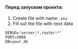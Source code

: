#### Перед запуском проекта:

1. Create file with name `.env`
2. Fill out the file with next data

```
DEBUG='server:*,router:*'
PORT=3000
DB=your_db
```
